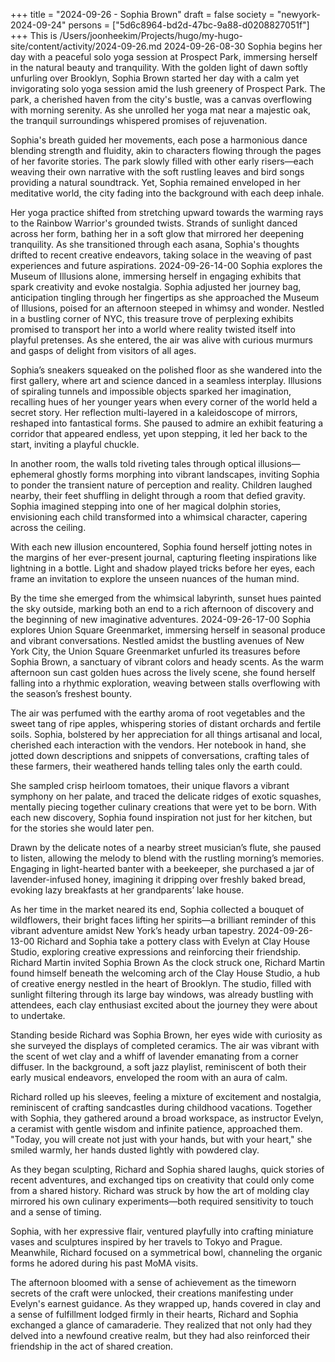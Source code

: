 +++
title = "2024-09-26 - Sophia Brown"
draft = false
society = "newyork-2024-09-24"
persons = ["5d6c8964-bd2d-47bc-9a88-d0208827051f"]
+++
This is /Users/joonheekim/Projects/hugo/my-hugo-site/content/activity/2024-09-26.md
2024-09-26-08-30
Sophia begins her day with a peaceful solo yoga session at Prospect Park, immersing herself in the natural beauty and tranquility.
With the golden light of dawn softly unfurling over Brooklyn, Sophia Brown started her day with a calm yet invigorating solo yoga session amid the lush greenery of Prospect Park. The park, a cherished haven from the city's bustle, was a canvas overflowing with morning serenity. As she unrolled her yoga mat near a majestic oak, the tranquil surroundings whispered promises of rejuvenation.

Sophia's breath guided her movements, each pose a harmonious dance blending strength and fluidity, akin to characters flowing through the pages of her favorite stories. The park slowly filled with other early risers—each weaving their own narrative with the soft rustling leaves and bird songs providing a natural soundtrack. Yet, Sophia remained enveloped in her meditative world, the city fading into the background with each deep inhale.

Her yoga practice shifted from stretching upward towards the warming rays to the Rainbow Warrior's grounded twists. Strands of sunlight danced across her form, bathing her in a soft glow that mirrored her deepening tranquility. As she transitioned through each asana, Sophia's thoughts drifted to recent creative endeavors, taking solace in the weaving of past experiences and future aspirations.
2024-09-26-14-00
Sophia explores the Museum of Illusions alone, immersing herself in engaging exhibits that spark creativity and evoke nostalgia.
Sophia adjusted her journey bag, anticipation tingling through her fingertips as she approached the Museum of Illusions, poised for an afternoon steeped in whimsy and wonder. Nestled in a bustling corner of NYC, this treasure trove of perplexing exhibits promised to transport her into a world where reality twisted itself into playful pretenses. As she entered, the air was alive with curious murmurs and gasps of delight from visitors of all ages.

Sophia’s sneakers squeaked on the polished floor as she wandered into the first gallery, where art and science danced in a seamless interplay. Illusions of spiraling tunnels and impossible objects sparked her imagination, recalling hues of her younger years when every corner of the world held a secret story. Her reflection multi-layered in a kaleidoscope of mirrors, reshaped into fantastical forms. She paused to admire an exhibit featuring a corridor that appeared endless, yet upon stepping, it led her back to the start, inviting a playful chuckle.

In another room, the walls told riveting tales through optical illusions—ephemeral ghostly forms morphing into vibrant landscapes, inviting Sophia to ponder the transient nature of perception and reality. Children laughed nearby, their feet shuffling in delight through a room that defied gravity. Sophia imagined stepping into one of her magical dolphin stories, envisioning each child transformed into a whimsical character, capering across the ceiling.

With each new illusion encountered, Sophia found herself jotting notes in the margins of her ever-present journal, capturing fleeting inspirations like lightning in a bottle. Light and shadow played tricks before her eyes, each frame an invitation to explore the unseen nuances of the human mind.

By the time she emerged from the whimsical labyrinth, sunset hues painted the sky outside, marking both an end to a rich afternoon of discovery and the beginning of new imaginative adventures.
2024-09-26-17-00
Sophia explores Union Square Greenmarket, immersing herself in seasonal produce and vibrant conversations.
Nestled amidst the bustling avenues of New York City, the Union Square Greenmarket unfurled its treasures before Sophia Brown, a sanctuary of vibrant colors and heady scents. As the warm afternoon sun cast golden hues across the lively scene, she found herself falling into a rhythmic exploration, weaving between stalls overflowing with the season’s freshest bounty.

The air was perfumed with the earthy aroma of root vegetables and the sweet tang of ripe apples, whispering stories of distant orchards and fertile soils. Sophia, bolstered by her appreciation for all things artisanal and local, cherished each interaction with the vendors. Her notebook in hand, she jotted down descriptions and snippets of conversations, crafting tales of these farmers, their weathered hands telling tales only the earth could.

She sampled crisp heirloom tomatoes, their unique flavors a vibrant symphony on her palate, and traced the delicate ridges of exotic squashes, mentally piecing together culinary creations that were yet to be born. With each new discovery, Sophia found inspiration not just for her kitchen, but for the stories she would later pen.

Drawn by the delicate notes of a nearby street musician’s flute, she paused to listen, allowing the melody to blend with the rustling morning’s memories. Engaging in light-hearted banter with a beekeeper, she purchased a jar of lavender-infused honey, imagining it dripping over freshly baked bread, evoking lazy breakfasts at her grandparents’ lake house.

As her time in the market neared its end, Sophia collected a bouquet of wildflowers, their bright faces lifting her spirits—a brilliant reminder of this vibrant adventure amidst New York’s heady urban tapestry.
2024-09-26-13-00
Richard and Sophia take a pottery class with Evelyn at Clay House Studio, exploring creative expressions and reinforcing their friendship.
Richard Martin invited Sophia Brown
As the clock struck one, Richard Martin found himself beneath the welcoming arch of the Clay House Studio, a hub of creative energy nestled in the heart of Brooklyn. The studio, filled with sunlight filtering through its large bay windows, was already bustling with attendees, each clay enthusiast excited about the journey they were about to undertake.

Standing beside Richard was Sophia Brown, her eyes wide with curiosity as she surveyed the displays of completed ceramics. The air was vibrant with the scent of wet clay and a whiff of lavender emanating from a corner diffuser. In the background, a soft jazz playlist, reminiscent of both their early musical endeavors, enveloped the room with an aura of calm.

Richard rolled up his sleeves, feeling a mixture of excitement and nostalgia, reminiscent of crafting sandcastles during childhood vacations. Together with Sophia, they gathered around a broad workspace, as instructor Evelyn, a ceramist with gentle wisdom and infinite patience, approached them. "Today, you will create not just with your hands, but with your heart," she smiled warmly, her hands dusted lightly with powdered clay.

As they began sculpting, Richard and Sophia shared laughs, quick stories of recent adventures, and exchanged tips on creativity that could only come from a shared history. Richard was struck by how the art of molding clay mirrored his own culinary experiments—both required sensitivity to touch and a sense of timing.

Sophia, with her expressive flair, ventured playfully into crafting miniature vases and sculptures inspired by her travels to Tokyo and Prague. Meanwhile, Richard focused on a symmetrical bowl, channeling the organic forms he adored during his past MoMA visits.

The afternoon bloomed with a sense of achievement as the timeworn secrets of the craft were unlocked, their creations manifesting under Evelyn's earnest guidance. As they wrapped up, hands covered in clay and a sense of fulfillment lodged firmly in their hearts, Richard and Sophia exchanged a glance of camaraderie. They realized that not only had they delved into a newfound creative realm, but they had also reinforced their friendship in the act of shared creation.
